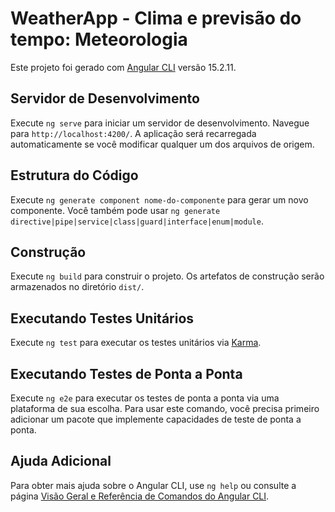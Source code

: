 # WeatherApp - Clima e previsão do tempo: Meteorologia

Este projeto foi gerado com [Angular CLI](https://github.com/angular/angular-cli) versão 15.2.11.

## Servidor de Desenvolvimento

Execute `ng serve` para iniciar um servidor de desenvolvimento. Navegue para `http://localhost:4200/`. A aplicação será recarregada automaticamente se você modificar qualquer um dos arquivos de origem.

## Estrutura do Código

Execute `ng generate component nome-do-componente` para gerar um novo componente. Você também pode usar `ng generate directive|pipe|service|class|guard|interface|enum|module`.

## Construção

Execute `ng build` para construir o projeto. Os artefatos de construção serão armazenados no diretório `dist/`.

## Executando Testes Unitários

Execute `ng test` para executar os testes unitários via [Karma](https://karma-runner.github.io).

## Executando Testes de Ponta a Ponta

Execute `ng e2e` para executar os testes de ponta a ponta via uma plataforma de sua escolha. Para usar este comando, você precisa primeiro adicionar um pacote que implemente capacidades de teste de ponta a ponta.

## Ajuda Adicional

Para obter mais ajuda sobre o Angular CLI, use `ng help` ou consulte a página [Visão Geral e Referência de Comandos do Angular CLI](https://angular.io/cli).
